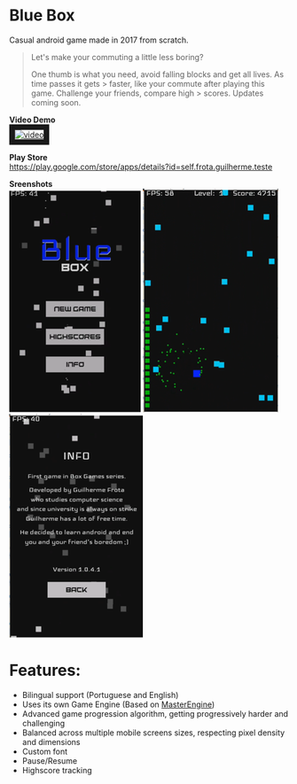 # Blue Box
Casual android game made in 2017 from scratch.

> Let's make your commuting a little less boring?
> 
> One thumb is what you need, avoid falling blocks and get all lives. As time passes it gets > faster, like your commute after playing this game. Challenge your friends, compare high > scores. Updates coming soon.

**Video Demo**  
<a href="http://www.youtube.com/watch?feature=player_embedded&v=X3sYdaom-mk
" target="_blank"><img src="http://img.youtube.com/vi/X3sYdaom-mk/0.jpg" 
alt="video" width="240" height="180" border="10" /></a>

**Play Store**  
https://play.google.com/store/apps/details?id=self.frota.guilherme.teste

**Sreenshots**  
![Home](static/home.png)
![Game](static/game.png)
![Info](static/info.png)

# Features:
- Bilingual support (Portuguese and English)
- Uses its own Game Engine (Based on [MasterEngine](https://github.com/guiquintelas/master-engine)) 
- Advanced game progression algorithm, getting progressively harder and challenging
- Balanced across multiple mobile screens sizes, respecting pixel density and dimensions 
- Custom font
- Pause/Resume 
- Highscore tracking 

